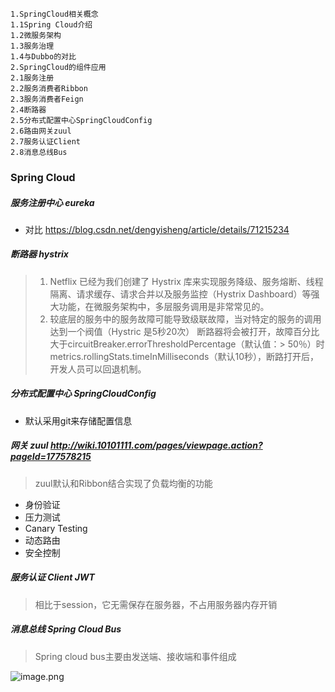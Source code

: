   ```$xslt
1.SpringCloud相关概念
1.1Spring Cloud介绍
1.2微服务架构
1.3服务治理
1.4与Dubbo的对比
2.SpringCloud的组件应用
2.1服务注册
2.2服务消费者Ribbon
2.3服务消费者Feign
2.4断路器
2.5分布式配置中心SpringCloudConfig
2.6路由网关zuul
2.7服务认证Client
2.8消息总线Bus
```
### Spring Cloud

##### 服务注册中心 eureka
- 对比 https://blog.csdn.net/dengyisheng/article/details/71215234

##### 断路器 hystrix
> 1. Netflix 已经为我们创建了 Hystrix 库来实现服务降级、服务熔断、线程隔离、请求缓存、请求合并以及服务监控（Hystrix Dashboard）等强大功能，在微服务架构中，多层服务调用是非常常见的。
> 2. 较底层的服务中的服务故障可能导致级联故障，当对特定的服务的调用达到一个阀值（Hystric 是5秒20次） 断路器将会被打开，故障百分比大于circuitBreaker.errorThresholdPercentage（默认值：> 50％）时metrics.rollingStats.timeInMilliseconds（默认10秒），断路打开后，开发人员可以回退机制。

##### 分布式配置中心 SpringCloudConfig
- 默认采用git来存储配置信息
 
##### 网关 zuul http://wiki.10101111.com/pages/viewpage.action?pageId=177578215
> zuul默认和Ribbon结合实现了负载均衡的功能
- 身份验证
- 压力测试
- Canary Testing
- 动态路由
- 安全控制

##### 服务认证 Client JWT 
> 相比于session，它无需保存在服务器，不占用服务器内存开销

##### 消息总线 Spring Cloud Bus
> Spring cloud bus主要由发送端、接收端和事件组成

![image.png](https://upload-images.jianshu.io/upload_images/2304810-ded42e0fd78edd19.png?imageMogr2/auto-orient/strip%7CimageView2/2/w/1240)